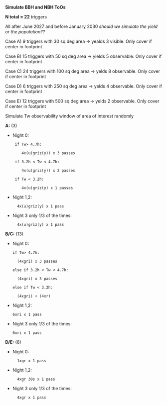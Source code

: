 
**Simulate BBH and NBH ToOs**

**N total = 22** triggers

All after June 2027 and before January 2030 _should we simulate the yield or the population??_

Case A) 9 triggers with 30 sq deg area -> yealds 3 visible. Only cover if center in footprint

Case B) 15 triggers with 50 sq deg area -> yields 5 observable. Only cover if center in footprint

Case C) 24 triggers with 100 sq deg area -> yelds 8 observable. Only cover if center in footprint

Case D) 6 triggers with 250 sq deg area -> yelds 4 observable. Only cover if center in footprint

Case E) 12 triggers with 500 sq deg area -> yelds 2 observable. Only cover if center in footprint

Simulate Tw observability window of area of interest randomly

**A:** (3)
*  Night 0:
      
        if Tw> 4.7h:

           4x(u)griz(y)) x 3 passes
   
        if 3.2h < Tw < 4.7h:
   
           4x(u)griz(y)) x 2 passes
   
        if Tw < 3.2h:
   
           4x(u)griz(y) x 1 passes
* Night 1,2:

        4x(u)griz(y) x 1 pass
* Night 3 only 1/3 of the times:

        4x(u)griz(y) x 1 pass
  

**B/C:** (13)
* Night 0:

      if Tw> 4.7h:

        (4xgri) x 3 passes

      else if 3.2h < Tw < 4.7h:

        (4xgri) x 3 passes

      else if Tw < 3.2h:

        (4xgri) + (4xr)
* Night 1,2:

      6xri x 1 pass

* Night 3 only 1/3 of the times:

      6xri x 1 pass
      

**D/E:** (6)
* Night 0:

        1xgr x 1 pass
  
* Night 1,2:
  
        4xgr 30s x 1 pass
 
* Night 3 only 1/3 of the times:
  
        4xgr x 1 pass


